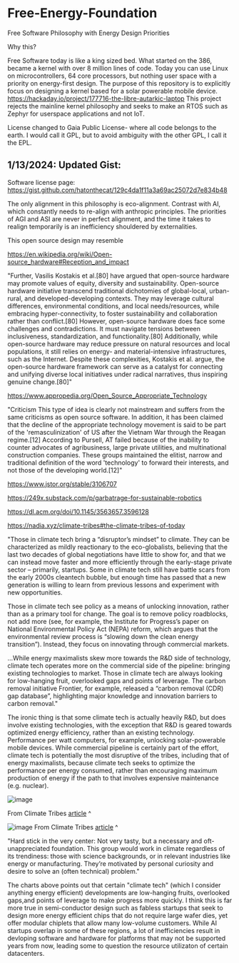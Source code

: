 # Free-Energy-Foundation
Free Software Philosophy with Energy Design Priorities

Why this?

Free Software today is like a king sized bed. What started on the 386, became a kernel with over 8 million lines of code. Today you can use Linux on microcontrollers, 64 core processors, but nothing user space with a priority on energy-first design. The purpose of this repository is to explicitly focus on designing a kernel based for a solar powerable mobile device. https://hackaday.io/project/177716-the-libre-autarkic-laptop
This project rejects the mainline kernel philosophy and seeks to make an RTOS such as Zephyr for userspace applications and not IoT. 



License changed to Gaia Public License- where all code belongs to the earth. I would call it GPL, but to avoid ambiguity with the other GPL, I call it the EPL. 

1/13/2024: Updated Gist:
---
Software license page: https://gist.github.com/hatonthecat/129c4da1f11a3a69ac25072d7e834b48

The only alignment in this philosophy is eco-alignment. Contrast with AI, which constantly needs to re-align with anthropic principles. The priorities of AGI and ASI are never in perfect alignment, and the time it takes to realign temporarily is an inefficiency shouldered by externalities.

This open source design may resemble

https://en.wikipedia.org/wiki/Open-source_hardware#Reception_and_impact 

"Further, Vasilis Kostakis et al.[80] have argued that open-source hardware may promote values of equity, diversity and sustainability. Open-source hardware initiative transcend traditional dichotomies of global-local, urban-rural, and developed-developing contexts. They may leverage cultural differences, environmental conditions, and local needs/resources, while embracing hyper-connectivity, to foster sustainability and collaboration rather than conflict.[80] However, open-source hardware does face some challenges and contradictions. It must navigate tensions between inclusiveness, standardization, and functionality.[80] Additionally, while open-source hardware may reduce pressure on natural resources and local populations, it still relies on energy- and material-intensive infrastructures, such as the Internet. Despite these complexities, Kostakis et al. argue, the open-source hardware framework can serve as a catalyst for connecting and unifying diverse local initiatives under radical narratives, thus inspiring genuine change.[80]"

https://www.appropedia.org/Open_Source_Appropriate_Technology

"Criticism
This type of idea is clearly not mainstream and suffers from the same criticisms as open source software. In addition, it has been claimed that the decline of the appropriate technology movement is said to be part of the 'remasculinization' of US after the Vietnam War through the Reagan regime.[12] According to Pursell, AT failed because of the inability to counter advocates of agribusiness, large private utilities, and multinational construction companies. These groups maintained the elitist, narrow and traditional definition of the word 'technology' to forward their interests, and not those of the developing world.[12]" 

https://www.jstor.org/stable/3106707

https://249x.substack.com/p/garbatrage-for-sustainable-robotics

https://dl.acm.org/doi/10.1145/3563657.3596128

https://nadia.xyz/climate-tribes#the-climate-tribes-of-today

"Those in climate tech bring a “disruptor’s mindset” to climate. They can be characterized as mildly reactionary to the eco-globalists, believing that the last two decades of global negotiations have little to show for, and that we can instead move faster and more efficiently through the early-stage private sector – primarily, startups. Some in climate tech still have battle scars from the early 2000s cleantech bubble, but enough time has passed that a new generation is willing to learn from previous lessons and experiment with new opportunities.

Those in climate tech see policy as a means of unlocking innovation, rather than as a primary tool for change. The goal is to remove policy roadblocks, not add more (see, for example, the Institute for Progress’s paper on National Environmental Policy Act (NEPA) reform, which argues that the environmental review process is “slowing down the clean energy transition”). Instead, they focus on innovating through commercial markets.

...While energy maximalists skew more towards the R&D side of technology, climate tech operates more on the commercial side of the pipeline: bringing existing technologies to market. Those in climate tech are always looking for low-hanging fruit, overlooked gaps and points of leverage. The carbon removal initiative Frontier, for example, released a “carbon removal (CDR) gap database”, highlighting major knowledge and innovation barriers to carbon removal."

The ironic thing is that some climate tech is actually heavily R&D, but does involve existing technologies, with the exception that R&D is geared towards optimized energy efficiency, rather than an existing technology. Performance per watt computers, for example, unlocking solar-powerable mobile devices. While commercial pipeline is certainly part of the effort, climate tech is potentially the most disruptive of the tribes, including that of energy maximalists, because climate tech seeks to optimize the performance per energy consumed, rather than encouraging maximum production of energy if the path to that involves expensive maintenance (e.g. nuclear).

![image](https://github.com/hatonthecat/Free-Energy-Foundation/assets/76194453/bcec76ac-525c-481b-9d3e-7e6ef2a3379d)

From Climate Tribes [article](https://nadia.xyz/climate-tribes#the-climate-tribes-of-today) ^

![image](https://github.com/hatonthecat/Free-Energy-Foundation/assets/76194453/1a2b0bde-9347-4e0f-98d2-d4bd9ce47673)
From Climate Tribes [article](https://nadia.xyz/climate-tribes#the-climate-tribes-of-today) ^

"Hard stick in the very center: Not very tasty, but a necessary and oft-unappreciated foundation. This group would work in climate regardless of its trendiness: those with science backgrounds, or in relevant industries like energy or manufacturing. They’re motivated by personal curiosity and desire to solve an (often technical) problem."

The charts above points out that certain "climate tech" (which I consider anything energy efficient) developments are low-hanging fruits, overlooked gaps,and points of leverage to make progress more quickly. I think this is far more true in semi-conductor design such as fabless startups that seek to design more energy efficient chips that do not require large wafer dies, yet offer modular chiplets that allow many low-volume customers. While AI startups overlap in some of these regions, a lot of inefficiencies result in devloping software and hardware for platforms that may not be supported years from now, leading some to question the resource utilizaton of certain datacenters.  
